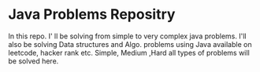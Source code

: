 # Java Problems Repositry
In this repo. I' ll be solving from simple to very complex java problems.
I'll also be solving Data structures and Algo. problems using Java available on leetcode, hacker rank etc.
Simple, Medium ,Hard all types of problems will be solved here.

